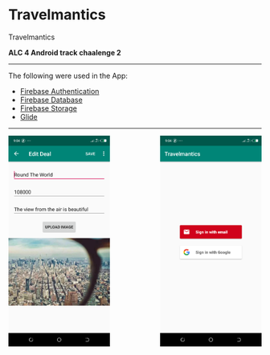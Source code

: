 # Travelmantics
Travelmantics

**ALC 4 Android track chaalenge 2**
<hr/>
<p>
The following were used in the App:
<ul>
  <li><a href='https://firebase.google.com/docs/auth/android/firebaseui'>Firebase Authentication</a></li>
  <li><a href='https://firebase.google.com/docs/database/android/start'>Firebase Database</a></li>
  <li><a href='https://firebase.google.com/docs/storage/android/start'>Firebase Storage</a></li>
  <li><a href='https://github.com/bumptech/glide'>Glide </a></li>
</ul>
<p/>
<hr/>

<img src="screenshots/Screenshot_20190807-210407.png" alt="home" width="40%" height="40%" align="left" /> 
<img src="screenshots/Screenshot_20190807-210428.png" alt="others" width="40%" height="40%" align="right" /> <br/>
